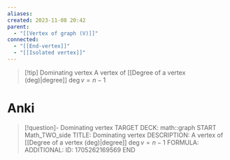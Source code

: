```yaml
---
aliases: 
created: 2023-11-08 20:42
parent:
  - "[[Vertex of graph (V)]]"
connected:
  - "[[End-vertex]]"
  - "[[Isolated vertex]]"
---
```


> [!tip] Dominating vertex
> A vertex of [[Degree of a vertex (deg)|degree]] $\deg v = n - 1$

# Anki
> [!question]- Dominating vertex
TARGET DECK: math::graph
START
Math_TWO_side
TITLE: Dominating vertex
DESCRIPTION: A vertex of [[Degree of a vertex (deg)|degree]] $\deg v = n - 1$
FORMULA: 
ADDITIONAL:
ID: 1705262169569
END











